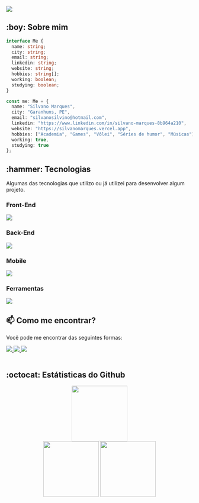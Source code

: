 <a alt="Olá, seja bem vindo!" href="https://git.io/typing-svg"><img src="https://readme-typing-svg.demolab.com?font=Fira+Code&size=28&pause=1000&color=5C00F7&random=false&width=435&lines=Ol%C3%A1%2C+seja+bem+vindo!" /></a>

<h2>:boy: Sobre mim</h2>

```ts
interface Me {
  name: string;
  city: string;
  email: string;
  linkedin: string;
  website: string;
  hobbies: string[];
  working: boolean;
  studying: boolean;
}

const me: Me = {
  name: "Silvano Marques",
  city: "Garanhuns, PE",
  email: "silvanosilvino@hotmail.com",
  linkedin: "https://www.linkedin.com/in/silvano-marques-8b964a210",
  website: "https://silvanomarques.vercel.app",
  hobbies: ["Academia", "Games", "Vôlei", "Séries de humor", "Músicas"],
  working: true,
  studying: true
};
```

<p>
  <h2>:hammer: Tecnologias</h2>
  <p>Algumas das tecnologias que utilizo ou já utilizei para desenvolver algum projeto.</p>

  ### Front-End

<p>
  <img src="https://skillicons.dev/icons?i=js,ts,react,nextjs,html,css,tailwindcss,sass,chakraui&theme=dark" />
</p>

### Back-End

<p>
  <img src="https://skillicons.dev/icons?i=nodejs,nestjs,java,spring,python&theme=dark" />
</p>

### Mobile

<p>
  <img src="https://skillicons.dev/icons?i=kotlin,androidstudio&theme=dark" />
</p>

### Ferramentas

<p>
  <img src="https://skillicons.dev/icons?i=vscode,git,github&theme=dark" />
</p>

<h2>📫 Como me encontrar?</h2>
<p>Você pode me encontrar das seguintes formas:</p>

<a href="https://www.linkedin.com/in/silvano-marques-8b964a210/">
  <img src="https://skillicons.dev/icons?i=linkedin&theme=dark" />
</a>
  
<a href="mailto:silvanosilvino@hotmail.com/">
    <img src="https://skillicons.dev/icons?i=gmail&theme=dark" />
</a>

<a href="https://www.silvanomarques.com.br/">
   <img src="https://skillicons.dev/icons?i=vercel&theme=dark" />
</a>

<br />
<br />

<h2>:octocat: Estátisticas do Github</h2>

<p align="center">
  <img  height=150 src="https://github-readme-streak-stats.herokuapp.com/?user=SilvanoGPM&theme=midnight-purple"/> <br />
  <img  height=150 src="https://github-readme-stats.vercel.app/api?username=SilvanoGPM&show_icons=true&theme=midnight-purple" />
  <img  height=150 src="https://github-readme-stats.vercel.app/api/top-langs/?username=SilvanoGPM&show_icons=true&theme=midnight-purple&layout=compact" />
</p>
